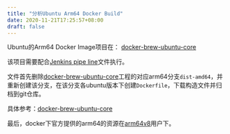 ```yaml
---
title: "分析Ubuntu Arm64 Docker Build"
date: 2020-11-21T17:25:57+08:00
draft: false
---
```


Ubuntu的Arm64 Docker Image项目在：
[docker-brew-ubuntu-core](https://github.com/tianon/docker-brew-ubuntu-core)

该项目需要配合[Jenkins pipe line](https://github.com/docker-library/oi-janky-groovy/blob/master/tianon/update-ubuntu-pipeline.groovy)文件执行。

文件首先删除[docker-brew-ubuntu-core](https://github.com/tianon/docker-brew-ubuntu-core)工程的对应arm64分支`dist-amd64`，并重新创建该分支，在该分支各ubuntu版本下创建`Dockerfile`，下载构造文件并归档到git仓库。

具体参考：[docker-brew-ubuntu-core](https://github.com/tianon/docker-brew-ubuntu-core)


最后，docker下官方提供的arm64的资源在[arm64v8](https://hub.docker.com/u/arm64v8)用户下。
